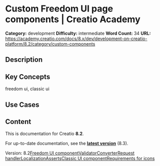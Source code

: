 # Custom Freedom UI page components | Creatio Academy

**Category:** development **Difficulty:** intermediate **Word Count:** 34
**URL:**
https://academy.creatio.com/docs/8.x/dev/development-on-creatio-platform/8.2/category/custom-components

## Description

## Key Concepts

freedom ui, classic ui

## Use Cases

## Content

This is documentation for Creatio **8.2**.

For up-to-date documentation, see the
**[latest version](/docs/8.x/dev/development-on-creatio-platform/category/custom-components)**
(8.3).

Version:
8.2[Freedom UI component](/docs/8.x/dev/development-on-creatio-platform/8.2/category/freedom-ui-component)[Validator](/docs/8.x/dev/development-on-creatio-platform/8.2/category/validator)[Converter](/docs/8.x/dev/development-on-creatio-platform/8.2/category/converter)[Request handler](/docs/8.x/dev/development-on-creatio-platform/8.2/category/request-handler)[Localization](/docs/8.x/dev/development-on-creatio-platform/8.2/front-end-development/freedom-ui/remote-module/localize-remote-module)[Asserts](/docs/8.x/dev/development-on-creatio-platform/8.2/front-end-development/freedom-ui/remote-module/overview)[Classic UI component](/docs/8.x/dev/development-on-creatio-platform/8.2/category/classic-ui-component)[Requirements for icons](/docs/8.x/dev/development-on-creatio-platform/8.2/front-end-development/freedom-ui/remote-module/requirements-for-icons)
